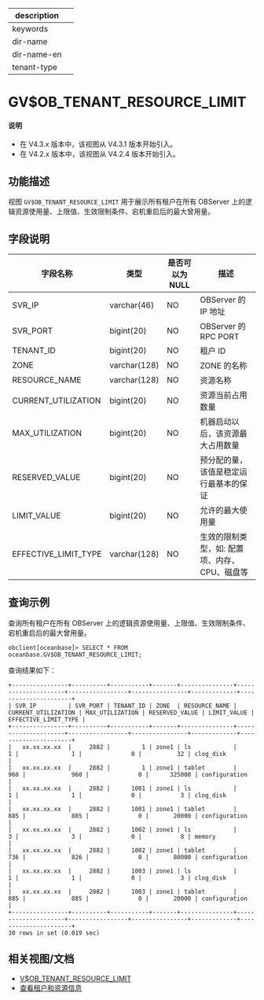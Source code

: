 |description||
|---|---|
|keywords||
|dir-name||
|dir-name-en||
|tenant-type||

# GV$OB_TENANT_RESOURCE_LIMIT

<main id="notice" type='explain'>
  <h4>说明</h4>
  <ul><li>在 V4.3.x 版本中，该视图从 V4.3.1 版本开始引入。</li><li>在 V4.2.x 版本中，该视图从 V4.2.4 版本开始引入。</li></ul>
</main>

## 功能描述

视图 `GV$OB_TENANT_RESOURCE_LIMIT` 用于展示所有租户在所有 OBServer 上的逻辑资源使用量、上限值、生效限制条件、宕机重启后的最大曾用量。

## 字段说明

| 字段名称  |  类型  | 是否可以为 NULL |     描述     |
|----------|--------|-----------------|-------------|
| SVR_IP               | varchar(46)  | NO   |  OBServer 的 IP 地址    |
| SVR_PORT             | bigint(20)   | NO   |  OBServer 的 RPC PORT    |
| TENANT_ID            | bigint(20)   | NO   |  租户 ID    |
| ZONE                 | varchar(128) | NO   |  ZONE 的名称    |
| RESOURCE_NAME        | varchar(128) | NO   |  资源名称    |
| CURRENT_UTILIZATION  | bigint(20)   | NO   |  资源当前占用数量    |
| MAX_UTILIZATION      | bigint(20)   | NO   |  机器启动以后，该资源最大占用数量    |
| RESERVED_VALUE       | bigint(20)   | NO   |  预分配的量，该值是稳定运行最基本的保证    |
| LIMIT_VALUE          | bigint(20)   | NO   |  允许的最大使用量    |
| EFFECTIVE_LIMIT_TYPE | varchar(128) | NO   |  生效的限制类型，如: 配置项、内存、CPU、磁盘等    |

## 查询示例

查询所有租户在所有 OBServer 上的逻辑资源使用量、上限值、生效限制条件、宕机重启后的最大曾用量。
	
```shell
obclient[oceanbase]> SELECT * FROM oceanbase.GV$OB_TENANT_RESOURCE_LIMIT;
```

查询结果如下：

```shell
+----------------+----------+-----------+-------+---------------+---------------------+-----------------+----------------+-------------+----------------------+
| SVR_IP         | SVR_PORT | TENANT_ID | ZONE  | RESOURCE_NAME | CURRENT_UTILIZATION | MAX_UTILIZATION | RESERVED_VALUE | LIMIT_VALUE | EFFECTIVE_LIMIT_TYPE |
+----------------+----------+-----------+-------+---------------+---------------------+-----------------+----------------+-------------+----------------------+
|   xx.xx.xx.xx  |     2882 |         1 | zone1 | ls            |                   1 |               1 |              0 |          32 | clog_disk            |
|   xx.xx.xx.xx  |     2882 |         1 | zone1 | tablet        |                 960 |             960 |              0 |      325000 | configuration        |
|   xx.xx.xx.xx  |     2882 |      1001 | zone1 | ls            |                   1 |               1 |              0 |           3 | clog_disk            |
|   xx.xx.xx.xx  |     2882 |      1001 | zone1 | tablet        |                 885 |             885 |              0 |       20000 | configuration        |
|   xx.xx.xx.xx  |     2882 |      1002 | zone1 | ls            |                   3 |               3 |              0 |           8 | memory               |
|   xx.xx.xx.xx  |     2882 |      1002 | zone1 | tablet        |                 736 |             826 |              0 |       80000 | configuration        |
|   xx.xx.xx.xx  |     2882 |      1003 | zone1 | ls            |                   1 |               1 |              0 |           3 | clog_disk            |
|   xx.xx.xx.xx  |     2882 |      1003 | zone1 | tablet        |                 885 |             885 |              0 |       20000 | configuration        |
+----------------+----------+-----------+-------+---------------+---------------------+-----------------+----------------+-------------+----------------------+
30 rows in set (0.019 sec)
```


## 相关视图/文档

* [V$OB_TENANT_RESOURCE_LIMIT](34000.v-ob_tenant_resource_limit-of-sys-tenant.md)
* [查看租户和资源信息](../../../../600.manage/200.tenant-management/600.common-tenant-operations/400.view-tenant-information.md)